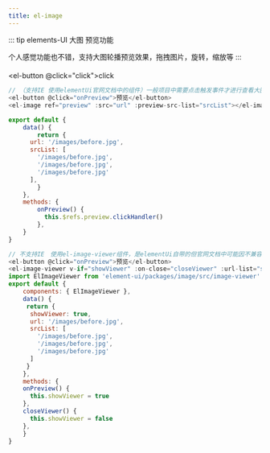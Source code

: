 ```yaml
---
title: el-image
---
```

::: tip
elements-UI 大图 预览功能

个人感觉功能也不错，支持大图轮播预览效果，拖拽图片，旋转，缩放等
:::

<el-image ref="preview" :src='img' :preview-src-list="imageList" style="width:200px"/>

####

<el-button @click="click">click</el-button>

```js
// （支持IE 使用elementUi官网文档中的组件）一般项目中需要点击触发事件才进行查看大图，elementUi组件库中并没有写触发需要执行的代码，这里在触发的方法中加this.$refs.preview.clickHandler()触发查看大图功能
<el-button @click="onPreview">预览</el-button>
<el-image ref="preview" :src="url" :preview-src-list="srcList"></el-image>

export default {
    data() {
        return {
      url: '/images/before.jpg',
      srcList: [
        '/images/before.jpg',
        '/images/before.jpg',
        '/images/before.jpg'
      ],
        }
    },
    methods: {
        onPreview() {
          this.$refs.preview.clickHandler()
        },
    }
}
```

```js
// 不支持IE　使用el-image-viewer组件，是elementUi自带的但官网文档中可能因不兼容IE没有把它暴露出来，不需要下载包引入即可
<el-button @click="onPreview">预览</el-button>
<el-image-viewer v-if="showViewer" :on-close="closeViewer" :url-list="srcList" />
import ElImageViewer from 'element-ui/packages/image/src/image-viewer'
export default {
    components: { ElImageViewer },
    data() {
     return {
      showViewer: true,
      url: '/images/before.jpg',
      srcList: [
        '/images/before.jpg',
        '/images/before.jpg',
        '/images/before.jpg'
      ]
     }
    },
    methods: {
    onPreview() {
      this.showViewer = true
    },
    closeViewer() {
      this.showViewer = false
    },
    }
}
```


<script>
  export default{
    data() {
        return {
            img: 'https://lianzefeng2021.github.io/images/photo.jpg',
            imageList: ['/images/before.jpg']
        }
    },
    methods: {
      click() {
        this.$refs.preview.clickHandler()
      },
    },
  }
</script>